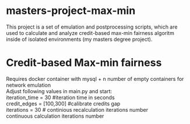 # masters-project-max-min
This project is a set of emulation and postprocessing scripts, which are used to calculate and analyze credit-based max-min fairness algoritm inside of isolated environments (my masters degree project).
# Credit-based Max-min fairness
Requires docker container with mysql + n number of empty containers for network emulation\
Adjust following values in main.py and start:\
iteration_time = 30 #iteration time in seconds\
credit_edges = [100,300] #calibrate credits gap\
iterations = 30 # continious recalculation iterations number\
continuous calculation iterations number
